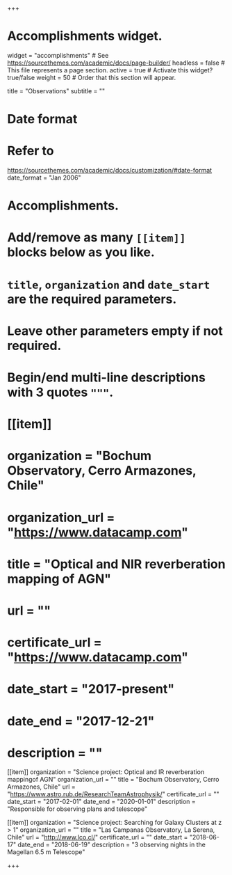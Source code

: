 +++
# Accomplishments widget.
widget = "accomplishments"  # See https://sourcethemes.com/academic/docs/page-builder/
headless = false  # This file represents a page section.
active = true  # Activate this widget? true/false
weight = 50  # Order that this section will appear.

title = "Observations"
subtitle = ""

# Date format
#   Refer to
https://sourcethemes.com/academic/docs/customization/#date-format
date_format = "Jan 2006"

# Accomplishments.
#   Add/remove as many `[[item]]` blocks below as you like.
#   `title`, `organization` and `date_start` are the required parameters.
#   Leave other parameters empty if not required.
#   Begin/end multi-line descriptions with 3 quotes `"""`.



# [[item]]
# organization = "Bochum Observatory, Cerro Armazones, Chile"
#  organization_url = "https://www.datacamp.com"
#  title = "Optical and NIR reverberation mapping of AGN"
#  url = ""
#  certificate_url = "https://www.datacamp.com"
#  date_start = "2017-present"
#  date_end = "2017-12-21"
#  description = ""


[[item]]
   organization = "Science project: Optical and IR reverberation mappingof AGN"
   organization_url = ""
   title = "Bochum Observatory, Cerro Armazones, Chile"
   url = "https://www.astro.rub.de/ResearchTeamAstrophysik/"
   certificate_url = ""
   date_start = "2017-02-01"
   date_end = "2020-01-01"
   description = "Responsible for observing plans and telescope"

[[item]]
   organization = "Science project: Searching for Galaxy Clusters at z > 1"
   organization_url = ""
   title = "Las Campanas Observatory, La Serena, Chile"
   url = "http://www.lco.cl/"
   certificate_url = ""
   date_start = "2018-06-17"
   date_end = "2018-06-19"
   description = "3 observing nights in the Magellan 6.5 m Telescope"

+++
